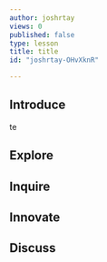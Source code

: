```yaml
---
author: joshrtay
views: 0
published: false
type: lesson
title: title
id: "joshrtay-OHvXknR"

---
```


## Introduce
te<!-- -->
## Explore
<!-- -->
## Inquire
<!-- -->
## Innovate
<!-- -->
## Discuss

